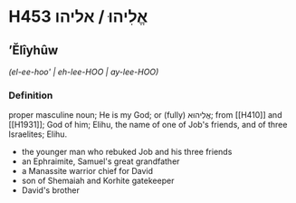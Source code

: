 # H453 אֱלִיהוּ / אליהו

## ʼĔlîyhûw

_(el-ee-hoo' | eh-lee-HOO | ay-lee-HOO)_

### Definition

proper masculine noun; He is my God; or (fully) אֱלִיהוּא; from [[H410]] and [[H1931]]; God of him; Elihu, the name of one of Job's friends, and of three Israelites; Elihu.

- the younger man who rebuked Job and his three friends
- an Ephraimite, Samuel's great grandfather
- a Manassite warrior chief for David
- son of Shemaiah and Korhite gatekeeper
- David's brother
